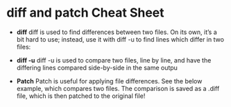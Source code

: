 # diff and patch Cheat Sheet
* **diff**
    diff is used to find differences between two files. On its own, it’s a bit hard to use; instead, use it with diff -u to find lines which differ in two files:

* **diff -u**
    diff -u is used to compare two files, line by line, and have the differing lines compared side-by-side in the same outpu

* **Patch**
    Patch is useful for applying file differences. See the below example, which compares two files. The comparison is saved as a .diff file, which is then patched to the original file!